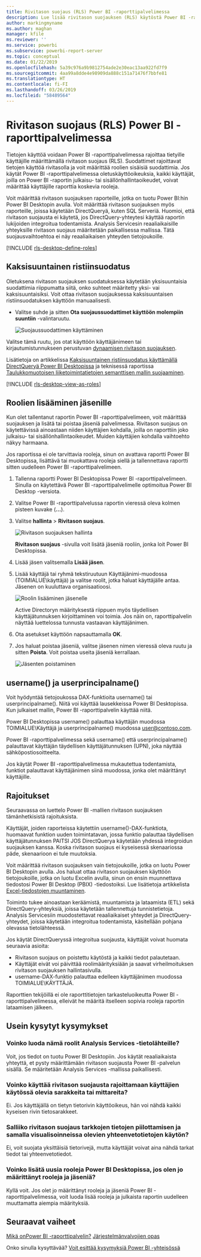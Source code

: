 ```yaml
---
title: Rivitason suojaus (RLS) Power BI -raporttipalvelimessa
description: Lue lisää rivitason suojauksen (RLS) käytöstä Power BI -raporttipalvelimessa.
author: markingmyname
ms.author: maghan
manager: kfile
ms.reviewer: ''
ms.service: powerbi
ms.subservice: powerbi-report-server
ms.topic: conceptual
ms.date: 01/22/2019
ms.openlocfilehash: 5a39c976a9b9812754ade2e30eac13aa922fd7f9
ms.sourcegitcommit: 4aa99a8dde4e98909da888c151a71476f7bbfe81
ms.translationtype: HT
ms.contentlocale: fi-FI
ms.lasthandoff: 03/26/2019
ms.locfileid: "58489564"
---
```

# <a name="row-level-security-rls-in-power-bi-report-server"></a>Rivitason suojaus (RLS) Power BI -raporttipalvelimessa

Tietojen käyttöä voidaan Power BI -raporttipalvelimessa rajoittaa tietyille käyttäjille määrittämällä rivitason suojaus (RLS). Suodattimet rajoittavat tietojen käyttöä rivitasolla ja voit määrittää roolien sisäisiä suodattimia.  Jos käytät Power BI -raporttipalvelimessa oletuskäyttöoikeuksia, kaikki käyttäjät, joilla on Power BI -raportin julkaisu- tai sisällönhallintaoikeudet, voivat määrittää käyttäjille raporttia koskevia rooleja.    

Voit määrittää rivitason suojauksen raporteille, jotka on tuotu Power BI:hin Power BI Desktopin avulla. Voit määrittää rivitason suojauksen myös raporteille, joissa käytetään DirectQueryä, kuten SQL Serveriä.  Huomioi, että rivitason suojausta ei käytetä, jos DirectQuery-yhteytesi käyttää raportin lukijoiden integroitua todentamista. Analysis Servicesin reaaliaikaisille yhteyksille rivitason suojaus määritetään paikallisessa mallissa. Tätä suojausvaihtoehtoa ei näy reaaliaikaisen yhteyden tietojoukoille. 

[!INCLUDE [rls-desktop-define-roles](../includes/rls-desktop-define-roles.md)]

## <a name="bidirectional-cross-filtering"></a>Kaksisuuntainen ristiinsuodatus

Oletuksena rivitason suojauksen suodatuksessa käytetään yksisuuntaisia suodattimia riippumatta siitä, onko suhteet määritetty yksi- vai kaksisuuntaisiksi. Voit ottaa rivitason suojauksessa kaksisuuntaisen ristiinsuodatuksen käyttöön manuaalisesti.

- Valitse suhde ja sitten **Ota suojaussuodattimet käyttöön molempiin suuntiin** -valintaruutu. 

    ![Suojaussuodattimen käyttäminen](media/row-level-security-report-server/rls-apply-security-filter.png)

Valitse tämä ruutu, jos otat käyttöön käyttäjänimeen tai kirjautumistunnukseen perustuvan [dynaamisen rivitason suojauksen](https://docs.microsoft.com/sql/analysis-services/supplemental-lesson-implement-dynamic-security-by-using-row-filters). 

Lisätietoja on artikkelissa [Kaksisuuntainen ristiinsuodatus käyttämällä DirectQueryä Power BI Desktopissa](../desktop-bidirectional-filtering.md) ja teknisessä raportissa [Taulukkomuotoisen liiketoimintatietojen semanttisen mallin suojaaminen](http://download.microsoft.com/download/D/2/0/D20E1C5F-72EA-4505-9F26-FEF9550EFD44/Securing%20the%20Tabular%20BI%20Semantic%20Model.docx).

[!INCLUDE [rls-desktop-view-as-roles](../includes/rls-desktop-view-as-roles.md)]


## <a name="add-members-to-roles"></a>Roolien lisääminen jäsenille 

Kun olet tallentanut raportin Power BI -raporttipalvelimeen, voit määrittää suojauksen ja lisätä tai poistaa jäseniä palvelimessa. Rivitason suojaus on käytettävissä ainoastaan niiden käyttäjien kohdalla, joilla on raporttiin joko julkaisu- tai sisällönhallintaoikeudet. Muiden käyttäjien kohdalla vaihtoehto näkyy harmaana.

 Jos raportissa ei ole tarvittavia rooleja, sinun on avattava raportti Power BI Desktopissa, lisättävä tai muokattava rooleja siellä ja tallennettava raportti sitten uudelleen Power BI -raporttipalvelimeen. 

1. Tallenna raportti Power BI Desktopissa Power BI -raporttipalvelimeen. Sinulla on käytettävä Power BI -raporttipalvelimelle optimoitua Power BI Desktop -versiota.
2. Valitse Power BI -raporttipalvelussa raportin vieressä oleva kolmen pisteen kuvake (**…**). 

3. Valitse **hallinta** > **Rivitason suojaus**. 

     ![Rivitason suojauksen hallinta](media/row-level-security-report-server/power-bi-report-server-rls-dialog.png)

    **Rivitason suojaus** -sivulla voit lisätä jäseniä rooliin, jonka loit Power BI Desktopissa.

5. Lisää jäsen valitsemalla **Lisää jäsen**.

1. Lisää käyttäjä tai ryhmä tekstiruutuun Käyttäjänimi-muodossa (TOIMIALUE\käyttäjä) ja valitse roolit, jotka haluat käyttäjälle antaa. Jäsenen on kuuluttava organisaatioosi.   

    ![Roolin lisääminen jäsenelle](media/row-level-security-report-server/power-bi-report-server-add-members.png)

    Active Directoryn määrityksestä riippuen myös täydellisen käyttäjätunnuksen kirjoittaminen voi toimia. Jos näin on, raporttipalvelin näyttää luettelossa tunnusta vastaavan käyttäjänimen.

1. Ota asetukset käyttöön napsauttamalla **OK**.   

8. Jos haluat poistaa jäseniä, valitse jäsenen nimen vieressä oleva ruutu ja sitten **Poista**.  Voit poistaa useita jäseniä kerrallaan. 

    ![Jäsenten poistaminen](media/row-level-security-report-server/power-bi-report-server-delete-members.png)


## <a name="username-and-userprincipalname"></a>username() ja userprincipalname()

Voit hyödyntää tietojoukossa DAX-funktioita username() tai userprincipalname(). Niitä voi käyttää lausekkeissa Power BI Desktopissa. Kun julkaiset mallin, Power BI -raporttipalvelin käyttää niitä.

Power BI Desktopissa username() palauttaa käyttäjän muodossa TOIMIALUE\Käyttäjä ja userprincipalname() muodossa user@contoso.com.

Power BI -raporttipalvelimessa sekä username() että userprincipalname() palauttavat käyttäjän täydellisen käyttäjätunnuksen (UPN), joka näyttää sähköpostiosoitteelta.

Jos käytät Power BI -raporttipalvelimessa mukautettua todentamista, funktiot palauttavat käyttäjänimen siinä muodossa, jonka olet määrittänyt käyttäjille.  

## <a name="limitations"></a>Rajoitukset 

Seuraavassa on luettelo Power BI -mallien rivitason suojauksen tämänhetkisistä rajoituksista. 

Käyttäjät, joiden raporteissa käytettiin username()-DAX-funktiota, huomaavat funktion uuden toimintatavan, jossa funktio palauttaa täydellisen käyttäjätunnuksen PAITSI JOS DirectQuerya käytetään yhdessä integroidun suojauksen kanssa.  Koska rivitason suojaus ei kyseisessä skenaariossa päde, skenaarioon ei tule muutoksia.

Voit määrittää rivitason suojauksen vain tietojoukoille, jotka on luotu Power BI Desktopin avulla. Jos haluat ottaa rivitason suojauksen käyttöön tietojoukoille, jotka on luotu Excelin avulla, sinun on ensin muunnettava tiedostosi Power BI Desktop (PBIX) -tiedostoiksi. Lue lisätietoja artikkelista [Excel-tiedostojen muuntaminen](../desktop-import-excel-workbooks.md).

Toiminto tukee ainoastaan keräämistä, muuntamista ja lataamista (ETL) sekä DirectQuery-yhteyksiä, joissa käytetään tallennettuja tunnistetietoja. Analysis Servicesiin muodostettavat reaaliaikaiset yhteydet ja DirectQuery-yhteydet, joissa käytetään integroitua todentamista, käsitellään pohjana olevassa tietolähteessä. 

Jos käytät DirectQueryssä integroitua suojausta, käyttäjät voivat huomata seuraavia asioita:
- Rivitason suojaus on poistettu käytöstä ja kaikki tiedot palautetaan.
- Käyttäjät eivät voi päivittää roolimäärityksiään ja saavat virheilmoituksen rivitason suojauksen hallintasivulla.
- username-DAX-funktio palauttaa edelleen käyttäjänimen muodossa TOIMIALUE\KÄYTTÄJÄ. 

Raporttien tekijöillä ei ole raporttitietojen tarkasteluoikeutta Power BI -raporttipalvelimessa, elleivät he määritä itselleen sopivia rooleja raportin lataamisen jälkeen. 

 

## <a name="faq"></a>Usein kysytyt kysymykset 

### <a name="can-i-create-these-roles-for-analysis-services-data-sources"></a>Voinko luoda nämä roolit Analysis Services -tietolähteille? 

Voit, jos tiedot on tuotu Power BI Desktopiin. Jos käytät reaaliaikaista yhteyttä, et pysty määrittämään rivitason suojausta Power BI -palvelun sisällä. Se määritetään Analysis Services -mallissa paikallisesti. 

### <a name="can-i-use-rls-to-limit-the-columns-or-measures-accessible-by-my-users"></a>Voinko käyttää rivitason suojausta rajoittamaan käyttäjien käytössä olevia sarakkeita tai mittareita? 

Ei. Jos käyttäjällä on tietyn tietorivin käyttöoikeus, hän voi nähdä kaikki kyseisen rivin tietosarakkeet. 

### <a name="does-rls-let-me-hide-detailed-data-but-give-access-to-data-summarized-in-visuals"></a>Salliiko rivitason suojaus tarkkojen tietojen piilottamisen ja samalla visualisoinneissa olevien yhteenvetotietojen käytön? 

Ei, voit suojata yksittäisiä tietorivejä, mutta käyttäjät voivat aina nähdä tarkat tiedot tai yhteenvetotiedot. 

### <a name="can-i-add-new-roles-in-power-bi-desktop-if-i-already-have-existing-roles-and-members-assigned"></a>Voinko lisätä uusia rooleja Power BI Desktopissa, jos olen jo määrittänyt rooleja ja jäseniä? 

Kyllä voit. Jos olet jo määrittänyt rooleja ja jäseniä Power BI -raporttipalvelimessa, voit luoda lisää rooleja ja julkaista raportin uudelleen muuttamatta aiempia määrityksiä. 
 

## <a name="next-steps"></a>Seuraavat vaiheet

[Mikä onPower BI -raporttipalvelin?](get-started.md) 
[Järjestelmänvalvojien opas](admin-handbook-overview.md)  

Onko sinulla kysyttävää? [Voit esittää kysymyksiä Power BI -yhteisössä](https://community.powerbi.com/)

